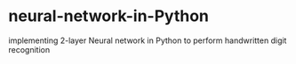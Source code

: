 # neural-network-in-Python
implementing 2-layer Neural network in Python to perform handwritten digit recognition

